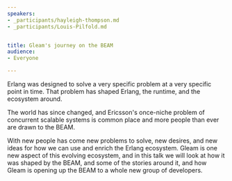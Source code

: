 ```yaml
---
speakers:
- _participants/hayleigh-thompson.md
- _participants/Louis-Pilfold.md


title: Gleam's journey on the BEAM
audience:
- Everyone

---
```

Erlang was designed to solve a very specific problem at a very specific point in time. That problem has shaped Erlang, the runtime, and the ecosystem around.

The world has since changed, and Ericsson's once-niche problem of concurrent scalable systems is common place and more  people than ever are drawn to the BEAM.

With new people has come new problems to solve, new desires, and new ideas for how we can use and enrich the Erlang ecosystem. Gleam is one new aspect of this evolving ecosystem, and in this talk we will look at how it was shaped by the BEAM, and some of the stories around it, and how Gleam is opening up the BEAM to a whole new group of developers.
